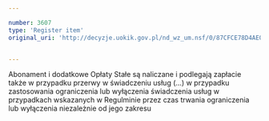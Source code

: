 ```yaml
---

number: 3607
type: 'Register item'
original_uri: 'http://decyzje.uokik.gov.pl/nd_wz_um.nsf/0/87CFCE78D4AE07BBC1257A5D003003A9?OpenDocument'


---
```


Abonament i dodatkowe Opłaty Stałe są naliczane i podlegają zapłacie także w przypadku przerwy w świadczeniu usług (...) w przypadku zastosowania ograniczenia lub wyłączenia świadczenia usług w przypadkach wskazanych w Regulminie przez czas trwania ograniczenia lub wyłączenia niezależnie od jego zakresu
